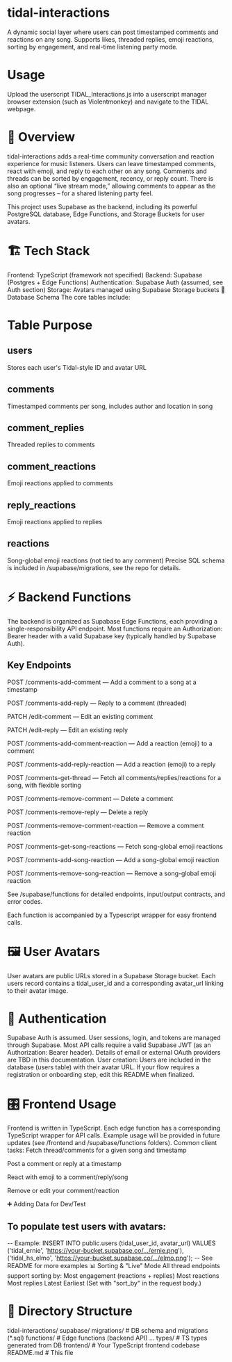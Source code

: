 # **tidal-interactions**
A dynamic social layer where users can post timestamped comments and reactions on any song.
Supports likes, threaded replies, emoji reactions, sorting by engagement, and real-time listening party mode.

# **Usage**
Upload the userscript TIDAL_Interactions.js into a userscript manager browser extension (such as Violentmonkey) and navigate to the TIDAL webpage.

# 🚀 Overview
tidal-interactions adds a real-time community conversation and reaction experience for music listeners.
Users can leave timestamped comments, react with emoji, and reply to each other on any song. Comments and threads can be sorted by engagement, recency, or reply count.
There is also an optional “live stream mode,” allowing comments to appear as the song progresses – for a shared listening party feel.

This project uses Supabase as the backend, including its powerful PostgreSQL database, Edge Functions, and Storage Buckets for user avatars.

# 🏗️ Tech Stack
Frontend: TypeScript (framework not specified)
Backend: Supabase (Postgres + Edge Functions)
Authentication: Supabase Auth (assumed, see Auth section)
Storage: Avatars managed using Supabase Storage buckets
📖 Database Schema
The core tables include:

# Table	Purpose
## users	
Stores each user's Tidal-style ID and avatar URL
## comments	
Timestamped comments per song, includes author and location in song
## comment_replies	
Threaded replies to comments
## comment_reactions	
Emoji reactions applied to comments
## reply_reactions	
Emoji reactions applied to replies
## reactions	
Song-global emoji reactions (not tied to any comment)
Precise SQL schema is included in /supabase/migrations, see the repo for details.

# ⚡️ Backend Functions
The backend is organized as Supabase Edge Functions, each providing a single-responsibility API endpoint. Most functions require an Authorization: Bearer header with a valid Supabase key (typically handled by Supabase Auth).

## Key Endpoints
POST /comments-add-comment — Add a comment to a song at a timestamp

POST /comments-add-reply — Reply to a comment (threaded)

PATCH /edit-comment — Edit an existing comment

PATCH /edit-reply — Edit an existing reply

POST /comments-add-comment-reaction — Add a reaction (emoji) to a comment

POST /comments-add-reply-reaction — Add a reaction (emoji) to a reply

POST /comments-get-thread — Fetch all comments/replies/reactions for a song, with flexible sorting

POST /comments-remove-comment — Delete a comment

POST /comments-remove-reply — Delete a reply

POST /comments-remove-comment-reaction — Remove a comment reaction

POST /comments-get-song-reactions — Fetch song-global emoji reactions

POST /comments-add-song-reaction — Add a song-global emoji reaction

POST /comments-remove-song-reaction — Remove a song-global emoji reaction

See /supabase/functions for detailed endpoints, input/output contracts, and error codes.

Each function is accompanied by a Typescript wrapper for easy frontend calls.

# 🖼️ User Avatars
User avatars are public URLs stored in a Supabase Storage bucket.
Each users record contains a tidal_user_id and a corresponding avatar_url linking to their avatar image.

# 🔐 Authentication
Supabase Auth is assumed.
User sessions, login, and tokens are managed through Supabase.
Most API calls require a valid Supabase JWT (as an Authorization: Bearer header).
Details of email or external OAuth providers are TBD in this documentation.
User creation:
Users are included in the database (users table) with their avatar URL.
If your flow requires a registration or onboarding step, edit this README when finalized.
# 🎛️ Frontend Usage
Frontend is written in TypeScript.
Each edge function has a corresponding TypeScript wrapper for API calls.
Example usage will be provided in future updates (see /frontend and /supabase/functions folders).
Common client tasks:
Fetch thread/comments for a given song and timestamp

Post a comment or reply at a timestamp

React with emoji to a comment/reply/song

Remove or edit your comment/reaction

➕ Adding Data for Dev/Test

## To populate test users with avatars:


-- Example:
INSERT INTO public.users (tidal_user_id, avatar_url) VALUES
  ('tidal_ernie', 'https://your-bucket.supabase.co/.../ernie.png'),
  ('tidal_hs_elmo', 'https://your-bucket.supabase.co/.../elmo.png');
-- See README for more examples
📊 Sorting & "Live" Mode
All thread endpoints support sorting by:
Most engagement (reactions + replies)
Most reactions
Most replies
Latest
Earliest
(Set with "sort_by" in the request body.)

# 📂 Directory Structure

tidal-interactions/
  supabase/
    migrations/             # DB schema and migrations (*.sql)
    functions/              # Edge functions (backend API)
      ...
    types/                  # TS types generated from DB
  frontend/                 # Your TypeScript frontend codebase
  README.md                 # This file
